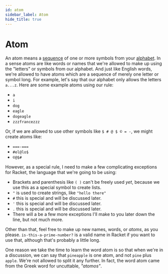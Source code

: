 ```yaml
---
id: atom
sidebar_label: Atom
hide_title: true
---
```


# Atom

An atom means a [sequence](sequence.md) of one or more symbols from your
[alphabet](alphabet.md). In a sense atoms are like words or names that we're
allowed to make up using the "letters" or symbols from our alphabet. And just
like English words, we're allowed to have atoms which are a sequence of merely
one letter or symbol long. For example, let's say that our alphabet only allows
the letters `a...z`. Here are some example atoms using our rule:
 * `a`
 * `i`
 * `dog`
 * `eagle`
 * `dogeagle`
 * `zzzfrancezzz`

Or, if we are allowed to use other symbols like `$ # @ $ © = -`, we might create
atoms like:
 * `===-===`
 * `#el@lo$`
 * `©@$#`

However, as a special rule, I need to make a few complicating exceptions for
Racket, the language that we're going to be using:
 * Brackets and parenthesis like `( )` can't be freely used *yet*, because we
   use this as a special symbol to create lists.
 * `"` is used to create strings, like `"hello there"`
 * `#` this is special and will be discussed later.
 * `'` this is special and will be discussed later.
 * `.` this is special and will be discussed later.
 * There will a be a few more exceptions I'll make to you later down the line,
   but not much more.

Other than that, feel free to make up new names, words, or *atoms*, as you
please. `is-this-a-prime-number?` is a valid name in Racket if you want to use
that, although that's probably a little long.

One reason we take the time to learn the word atom is so that when we're in a
discussion, we can say that `pineapple` is one atom, and not `pine` plus 
`apple`. We're not allowed to split it any further. In fact, the word atom came 
from the Greek word for uncuttable, _"atomos"_.
